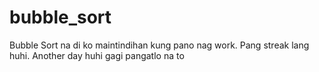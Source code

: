 # bubble_sort
Bubble Sort na di ko maintindihan kung pano nag work. Pang streak lang huhi. Another day huhi gagi pangatlo na to

